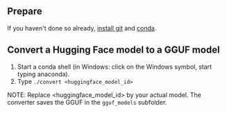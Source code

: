 ## Prepare
If you haven't done so already, 
[install git](https://git-scm.com/book/en/v2/Getting-Started-Installing-Git) 
and [conda](https://docs.anaconda.com/free/miniconda/miniconda-install/).

## Convert a Hugging Face model to a GGUF model
1. Start a conda shell (in Windows: click on the Windows symbol, start typing anaconda).
2. Type `./convert <huggingface_model_id>`

NOTE: Replace <huggingface_model_id> by your actual model.
The converter saves the GGUF in the `gguf_models` subfolder. 


